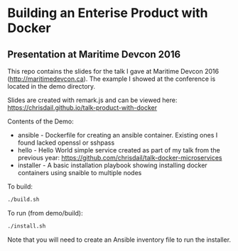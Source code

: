 # Building an Enterise Product with Docker
## Presentation at Maritime Devcon 2016

This repo contains the slides for the talk I gave at Maritime Devcon 2016 (http://maritimedevcon.ca). The example I showed at the conference is located in the demo directory.

Slides are created with remark.js and can be viewed here: https://chrisdail.github.io/talk-product-with-docker

Contents of the Demo:

- ansible - Dockerfile for creating an ansible container. Existing ones I found lacked openssl or sshpass
- hello - Hello World simple service created as part of my talk from the previous year: https://github.com/chrisdail/talk-docker-microservices
- installer - A basic installation playbook showing installing docker containers using snaible to multiple nodes

To build:

```bash
./build.sh
```

To run (from demo/build):
```bash
./install.sh
```

Note that you will need to create an Ansible inventory file to run the installer.